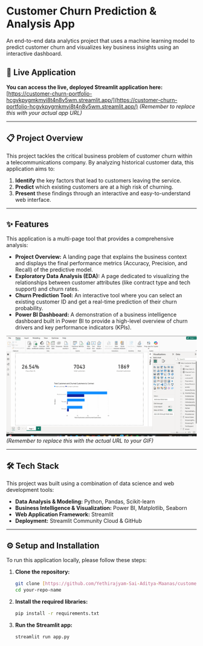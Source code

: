 # Customer Churn Prediction & Analysis App

An end-to-end data analytics project that uses a machine learning model to predict customer churn and visualizes key business insights using an interactive dashboard.



## 🚀 Live Application

**You can access the live, deployed Streamlit application here:** [https://customer-churn-portfolio-hcgvkpygmkmyi8t4n8v5wm.streamlit.app/](https://customer-churn-portfolio-hcgvkpygmkmyi8t4n8v5wm.streamlit.app/)
*(Remember to replace this with your actual app URL)*

---

## 📋 Project Overview

This project tackles the critical business problem of customer churn within a telecommunications company. By analyzing historical customer data, this application aims to:
1.  **Identify** the key factors that lead to customers leaving the service.
2.  **Predict** which existing customers are at a high risk of churning.
3.  **Present** these findings through an interactive and easy-to-understand web interface.

---

## ✨ Features

This application is a multi-page tool that provides a comprehensive analysis:

* **Project Overview:** A landing page that explains the business context and displays the final performance metrics (Accuracy, Precision, and Recall) of the predictive model.
* **Exploratory Data Analysis (EDA):** A page dedicated to visualizing the relationships between customer attributes (like contract type and tech support) and churn rates.
* **Churn Prediction Tool:** An interactive tool where you can select an existing customer ID and get a real-time prediction of their churn probability.
* **Power BI Dashboard:** A demonstration of a business intelligence dashboard built in Power BI to provide a high-level overview of churn drivers and key performance indicators (KPIs).

![Power BI Dashboard Demo](https://github.com/Yethirajyam-Sai-Aditya-Maanas/customer-churn-portfolio/blob/main/powerbi-demo.gif?raw=true)
*(Remember to replace this with the actual URL to your GIF)*

---

## 🛠️ Tech Stack

This project was built using a combination of data science and web development tools:

* **Data Analysis & Modeling:** Python, Pandas, Scikit-learn
* **Business Intelligence & Visualization:** Power BI, Matplotlib, Seaborn
* **Web Application Framework:** Streamlit
* **Deployment:** Streamlit Community Cloud & GitHub

---

## ⚙️ Setup and Installation

To run this application locally, please follow these steps:

1.  **Clone the repository:**
    ```sh
    git clone [https://github.com/Yethirajyam-Sai-Aditya-Maanas/customer-churn-portfolio.git](https://github.com/Yethirajyam-Sai-Aditya-Maanas/customer-churn-portfolio.git)
    cd your-repo-name
    ```

2.  **Install the required libraries:**
    ```sh
    pip install -r requirements.txt
    ```

3.  **Run the Streamlit app:**
    ```sh
    streamlit run app.py
    ```
